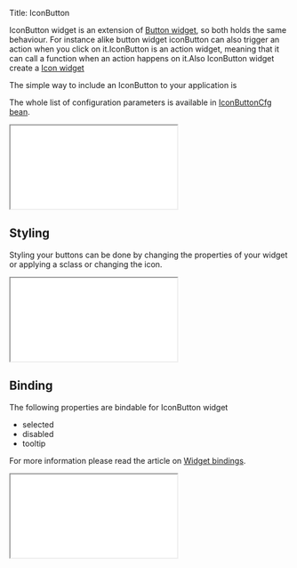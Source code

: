 Title: IconButton


IconButton widget is an extension of [Button widget](button), so both holds the same behaviour. For instance alike button widget iconButton can also trigger an action when you click on it.IconButton is an action widget, meaning that it can call a function when an action happens on it.Also IconButton widget create a [Icon widget](icon)

The simple way to include an IconButton to your application is

<script src='%SNIPPETS_SERVER_URL%/snippets/github.com/ariatemplates/documentation-code/snippets/widgets/iconbutton/Snippet.tpl?tag=wgtIconButton1&lang=at&outdent=true'></script>

The whole list of configuration parameters is available in [IconButtonCfg bean](http://ariatemplates.com/api/#aria.widgets.CfgBeans:IconButtonCfg).

<iframe class='samples' src='%SNIPPETS_SERVER_URL%/samples/github.com/ariatemplates/documentation-code/samples/widgets/iconbutton/' ></iframe>

## Styling

Styling your buttons can be done by changing the properties of your widget or applying a sclass or changing the icon.

<iframe class='samples' src='%SNIPPETS_SERVER_URL%/samples/github.com/ariatemplates/documentation-code/samples/widgets/iconbutton/styling/' ></iframe>

## Binding

The following properties are bindable for IconButton widget

* selected
* disabled
* tooltip

For more information please read the article on [Widget bindings](widget_bindings).

<script src='%SNIPPETS_SERVER_URL%/snippets/github.com/ariatemplates/documentation-code/snippets/widgets/iconbutton/Snippet.tpl?tag=wgtIconButton2&lang=at&outdent=true'></script>

<iframe class='samples' src='%SNIPPETS_SERVER_URL%/samples/github.com/ariatemplates/documentation-code/samples/widgets/iconbutton/binding/' ></iframe>